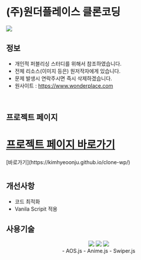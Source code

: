 # (주)원더플레이스 클론코딩
<a href="https://kimhyeoonju.github.io/clone-wp/">
  <img src="https://github.com/user-attachments/assets/97f86a88-31b7-44c5-8c21-98fef2532508">
</a>

## 정보

- 개인적 퍼블리싱 스터디를 위해서 참조하였습니다.
- 전체 리소스(이미지 등은) 원저작자에게 있습니다.
- 문제 발생시 연락주시면 즉시 삭제하겠습니다.
- 원사이트 : https://www.wonderplace.com

<br/>

## 프로젝트 페이지

<a href="https://kimhyeoonju.github.io/clone-wp/">
  <h1>
    프로젝트 페이지 바로가기
</h1>
 
</a>
  [바로가기](https://kimhyeoonju.github.io/clone-wp/)

<h1>
</h1>


## 개선사항

- 코드 최적화
- Vanila Scripit 적용

## 사용기술
<div style="margin: 0 auto; text-align: center;" align="center">
  <img src="https://img.shields.io/badge/HTML5-E34F26?style=for-the-badge&logo=HTML5&logoColor=white">
  <img src="https://img.shields.io/badge/CSS3-1572B6?style=for-the-badge&logo=CSS3&logoColor=white">
  <img src="https://img.shields.io/badge/Javascript-F7DF1E?style=for-the-badge&logo=Javascript&logoColor=white">
  <br/>
  - AOS.js
  - Anime.js
  - Swiper.js
</div>
